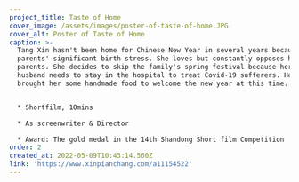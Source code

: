```yaml
---
project_title: Taste of Home
cover_image: /assets/images/poster-of-taste-of-home.JPG
cover_alt: Poster of Taste of Home
caption: >-
  Tang Xin hasn't been home for Chinese New Year in several years because of the
  parents' significant birth stress. She loves but constantly opposes her
  parents. She decides to skip the family's spring festival because her doctor's
  husband needs to stay in the hospital to treat Covid-19 sufferers. Her parents
  brought her some handmade food to welcome the new year at this time.


  * Shortfilm, 10mins

  * As screenwriter & Director

  * Award: The gold medal in the 14th Shandong Short film Competition
order: 2
created_at: 2022-05-09T10:43:14.560Z
link: 'https://www.xinpianchang.com/a11154522'
---
```


